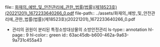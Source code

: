 file:: [화재의_예방_및_안전관리에_관한_법률(법률)(제18523호)(20221201)_1672233640266_0.pdf](../assets/화재의_예방_및_안전관리에_관한_법률(법률)(제18523호)(20221201)_1672233640266_0.pdf)
file-path:: ../assets/화재의_예방_및_안전관리에_관한_법률(법률)(제18523호)(20221201)_1672233640266_0.pdf

- 관리의 권원이 분리된 특정소방대상물의 소방안전관리
  ls-type:: annotation
  hl-page:: 9
  hl-color:: green
  id:: 63ac45db-b600-462a-9a63-9a731c455a43